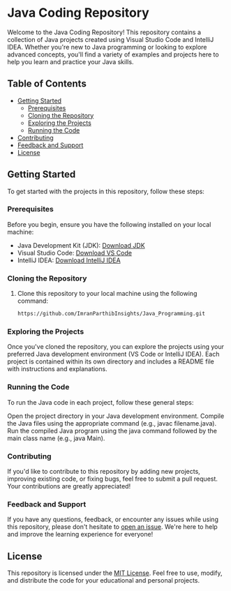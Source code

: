 # Java Coding Repository

Welcome to the Java Coding Repository! This repository contains a collection of Java projects created using Visual Studio Code and IntelliJ IDEA. Whether you're new to Java programming or looking to explore advanced concepts, you'll find a variety of examples and projects here to help you learn and practice your Java skills.

## Table of Contents

- [Getting Started](#getting-started)
  - [Prerequisites](#prerequisites)
  - [Cloning the Repository](#cloning-the-repository)
  - [Exploring the Projects](#exploring-the-projects)
  - [Running the Code](#running-the-code)
- [Contributing](#contributing)
- [Feedback and Support](#feedback-and-support)
- [License](#license)

## Getting Started

To get started with the projects in this repository, follow these steps:

### Prerequisites

Before you begin, ensure you have the following installed on your local machine:

- Java Development Kit (JDK): [Download JDK](https://www.oracle.com/java/technologies/javase-jdk11-downloads.html)
- Visual Studio Code: [Download VS Code](https://code.visualstudio.com/)
- IntelliJ IDEA: [Download IntelliJ IDEA](https://www.jetbrains.com/idea/download/)

### Cloning the Repository

1. Clone this repository to your local machine using the following command:

   ```bash
   https://github.com/ImranParthibInsights/Java_Programming.git

### Exploring the Projects
Once you've cloned the repository, you can explore the projects using your preferred Java development environment (VS Code or IntelliJ IDEA). Each project is contained within its own directory and includes a README file with instructions and explanations.

### Running the Code
To run the Java code in each project, follow these general steps:

Open the project directory in your Java development environment.
Compile the Java files using the appropriate command (e.g., javac filename.java).
Run the compiled Java program using the java command followed by the main class name (e.g., java Main).

### Contributing
If you'd like to contribute to this repository by adding new projects, improving existing code, or fixing bugs, feel free to submit a pull request. Your contributions are greatly appreciated!

### Feedback and Support

If you have any questions, feedback, or encounter any issues while using this repository, please don't hesitate to [open an issue](https://github.com/ImranParthibInsights/Java_Programming/issues). We're here to help and improve the learning experience for everyone!


## License

This repository is licensed under the [MIT License](LICENSE). Feel free to use, modify, and distribute the code for your educational and personal projects.